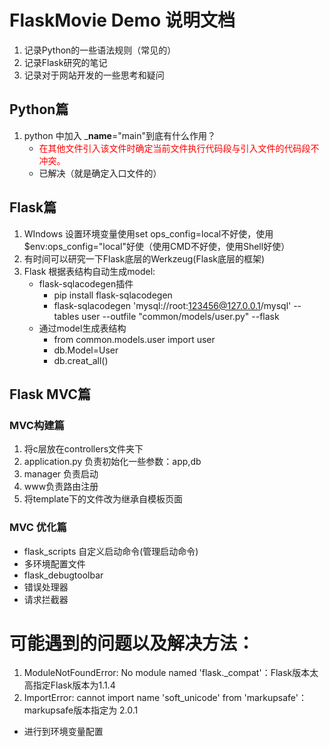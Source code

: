 # FlaskMovie Demo 说明文档
1. 记录Python的一些语法规则（常见的）
2. 记录Flask研究的笔记
3. 记录对于网站开发的一些思考和疑问
## Python篇
1. python 中加入 ___name__="main"到底有什么作用？
    + <font color=red>  在其他文件引入该文件时确定当前文件执行代码段与引入文件的代码段不冲突。</font>
    + 已解决（就是确定入口文件的）
## Flask篇
1. WIndows 设置环境变量使用set ops_config=local不好使，使用$env:ops_config="local"好使（使用CMD不好使，使用Shell好使）
2.  有时间可以研究一下Flask底层的Werkzeug(Flask底层的框架)
3. Flask 根据表结构自动生成model:
    + flask-sqlacodegen插件
        + pip install flask-sqlacodegen
        + flask-sqlacodegen 'mysql://root:123456@127.0.0.1/mysql' --tables user --outfile "common/models/user.py" --flask
    + 通过model生成表结构
        + from common.models.user import user
        + db.Model=User
        + db.creat_all()
## Flask MVC篇
### MVC构建篇
1. 将c层放在controllers文件夹下
2. application.py 负责初始化一些参数：app,db
3. manager 负责启动
4. www负责路由注册
5. 将template下的文件改为继承自模板页面
### MVC 优化篇
+ flask_scripts 自定义启动命令(管理启动命令)
+ 多环境配置文件
+ flask_debugtoolbar
+ 错误处理器
+ 请求拦截器
# 可能遇到的问题以及解决方法：
1. ModuleNotFoundError: No module named 'flask._compat'：Flask版本太高指定Flask版本为1.1.4
2. ImportError: cannot import name 'soft_unicode' from 'markupsafe'：markupsafe版本指定为 2.0.1
+ 进行到环境变量配置